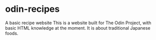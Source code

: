 # odin-recipes
A basic recipe website
    This is a website built for The Odin Project, with basic HTML knowledge at the moment. It is about traditional Japanese foods.
    